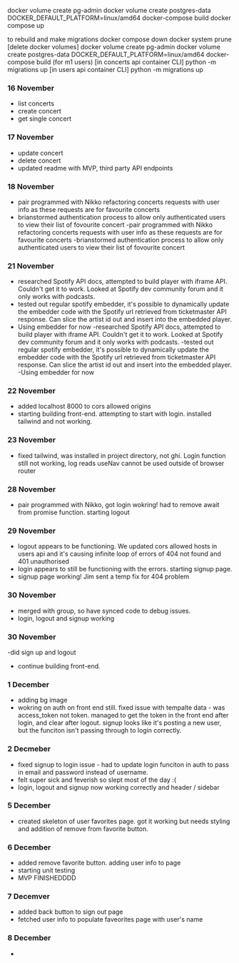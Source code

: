 docker volume create pg-admin
docker volume create postgres-data
DOCKER_DEFAULT_PLATFORM=linux/amd64 docker-compose build
docker compose up

to rebuild and make migrations
docker compose down
docker system prune
[delete docker volumes]
docker volume create pg-admin
docker volume create postgres-data
DOCKER_DEFAULT_PLATFORM=linux/amd64 docker-compose build (for m1 users)
[in concerts api container CLI] python -m migrations up
[in users api container CLI] python -m migrations up

### 16 November

- list concerts
- create concert
- get single concert

### 17 November

- update concert
- delete concert
- updated readme with MVP, third party API endpoints

### 18 November

- pair programmed with Nikko refactoring concerts requests with user info as these requests are for favourite concerts
- brianstormed authentication process to allow only authenticated users to view their list of fovourite concert
  -pair programmed with Nikko refactoring concerts requests with user info as these requests are for favourite concerts
  -brianstormed authentication process to allow only authenticated users to view their list of fovourite concert

### 21 November

- researched Spotify API docs, attempted to build player with iframe API. Couldn't get it to work. Looked at Spotify dev community forum and it only works with podcasts.
- tested out regular spotify embedder, it's possible to dynamically update the embedder code with the Spotify url retrieved from ticketmaster API response. Can slice the artist id out and insert into the embedded player.
- Using embedder for now
  -researched Spotify API docs, attempted to build player with iframe API. Couldn't get it to work. Looked at Spotify dev community forum and it only works with podcasts.
  -tested out regular spotify embedder, it's possible to dynamically update the embedder code with the Spotify url retrieved from ticketmaster API response. Can slice the artist id out and insert into the embedded player.
  -Using embedder for now

### 22 November

- added localhost 8000 to cors allowed origins
- starting building front-end. attempting to start with login. installed tailwind and not working.

### 23 November

- fixed tailwind, was installed in project directory, not ghi. Login function still not working, log reads useNav cannot be used outside of browser router

### 28 November

- pair programmed with Nikko, got login wokring! had to remove await from promise function. starting logout

### 29 November

- logout appears to be functioning. We updated cors allowed hosts in users api and it's causing infinite loop of errors of 404 not found and 401 unauthorised
- login appears to still be functioning with the errors. starting signup page.
- signup page working! Jim sent a temp fix for 404 problem

### 30 November

- merged with group, so have synced code to debug issues.
- login, logout and signup working

### 30 November

-did sign up and logout

- continue building front-end.

### 1 December

- adding bg image
- wokring on auth on front end still. fixed issue with tempalte data - was access_token not token. managed to get the token in the front end after login, and clear after logout. signup looks like it's posting a new user, but the funciton isn't passing through to login correctly.

### 2 Decmeber

- fixed signup to login issue - had to update login funciton in auth to pass in email and password instead of username.
- felt super sick and feverish so slept most of the day :(
- login, logout and signup now working correctly and header / sidebar

### 5 December

- created skeleton of user favorites page. got it working but needs styling and addition of remove from favorite button.

### 6 December

- added remove favorite button. adding user info to page
- starting unit testing
- MVP FINISHEDDDD

### 7 Decemver

- added back button to sign out page
- fetched user info to populate faveorites page with user's name

### 8 December

-

